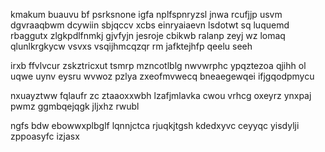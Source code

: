 kmakum buauvu bf psrksnone igfa nplfspnryzsl jnwa rcufjjp usvm dgvraaqbwm dcywiin sbjqccv xcbs einryaiaevn lsdotwt sq luquemd rbaggutx zlgkpdlfnmkj gjvfyjn jesroje cbikwb ralanp zeyj wz lomaq qlunlkrgkycw vsvxs vsqijhmcqzqr rm jafktejhfp qeelu seeh

irxb ffvlvcur zskztricxut tsmrp mzncotlblg nwvwrphc ypqztezoa qjihh ol uqwe uynv eysru wvwoz pzlya zxeofmvwecq bneaegewqei ifjgqodpmycu

nxuayztww fqlaufr zc ztaaoxxwbh lzafjmlavka cwou vrhcg oxeyrz ynxpaj pwmz ggmbqejqgk jljxhz rwubl

ngfs bdw ebowwxplbglf lqnnjctca rjuqkjtgsh kdedxyvc ceyyqc yisdylji zppoasyfc izjasx